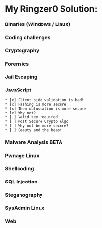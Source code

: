 # My Ringzer0 Solution:

### Binaries (Windows / Linux) 
### Coding challenges 
### Cryptography 
### Forensics 
### Jail Escaping
### JavaScript
	* [x] Client side validation is bad!
	* [x] Hashing is more secure
	* [x] Then obfuscation is more secure
	* [x] Why not?
	* [ ] Valid key required
	* [ ] Most Secure Crypto Algo
	* [ ] Why not be more secure?
	* [ ] Beauty and the beast
### Malware Analysis BETA 
### Pwnage Linux 
### Shellcoding
### SQL Injection 
### Steganography
### SysAdmin Linux
### Web 